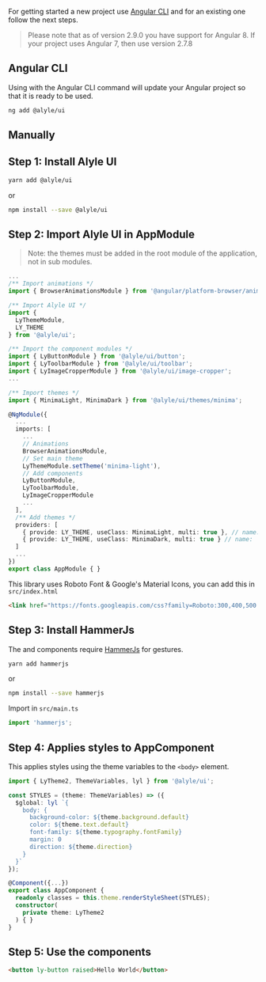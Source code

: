 
<p>
  For getting started a new project use <a
  target="_blank"
  rel="noopener nofollow"
  href="https://cli.angular.io/">Angular CLI</a> and for an existing one follow the next steps.
</p>

> Please note that as of version 2.9.0 you have support for Angular 8. If your project uses Angular 7, then use version 2.7.8

<h2 [lyTyp]="'display1'" gutter>Angular CLI</h2>
<p>
  Using with the Angular CLI command will update your Angular project so that it is ready to be used.
</p>

```bash
ng add @alyle/ui
```

<h2 lyTyp="display1" gutter>Manually</h2>

<h2 lyTyp="headline" gutter>Step 1: Install Alyle UI</h2>

```bash
yarn add @alyle/ui
```

<p>or</p>

```bash
npm install --save @alyle/ui
```

<h2 lyTyp="headline" gutter>Step 2: Import Alyle UI in AppModule</h2>

> Note: the themes must be added in the root module of the application, not in sub modules.

```ts
...
/** Import animations */
import { BrowserAnimationsModule } from '@angular/platform-browser/animations';

/** Import Alyle UI */
import {
  LyThemeModule,
  LY_THEME
} from '@alyle/ui';

/** Import the component modules */
import { LyButtonModule } from '@alyle/ui/button';
import { LyToolbarModule } from '@alyle/ui/toolbar';
import { LyImageCropperModule } from '@alyle/ui/image-cropper';
...

/** Import themes */
import { MinimaLight, MinimaDark } from '@alyle/ui/themes/minima';

@NgModule({
  ...
  imports: [
    ...
    // Animations
    BrowserAnimationsModule,
    // Set main theme
    LyThemeModule.setTheme('minima-light'),
    // Add components
    LyButtonModule,
    LyToolbarModule,
    LyImageCropperModule
    ...
  ],
  /** Add themes */
  providers: [
    { provide: LY_THEME, useClass: MinimaLight, multi: true }, // name: `minima-light`
    { provide: LY_THEME, useClass: MinimaDark, multi: true } // name: `minima-dark`
  ]
  ...
})
export class AppModule { }
```

This library uses Roboto Font & Google's Material Icons, you can add this in `src/index.html`

```html
<link href="https://fonts.googleapis.com/css?family=Roboto:300,400,500|Material+Icons" rel="stylesheet">
```

<h2 lyTyp="headline" gutter>Step 3: Install HammerJs</h2>

<p>
  The <code class="html"><ly-carousel></code> and <code class="html"><ly-img-cropper></code> components require <a href="http://hammerjs.github.io/">HammerJs</a> for gestures.
</p>

```bash
yarn add hammerjs
```

<p>or</p>

```bash
npm install --save hammerjs
```

Import in `src/main.ts`

```ts
import 'hammerjs';
```

<h2 lyTyp="headline" gutter>Step 4: Applies styles to AppComponent</h2>

This applies styles using the theme variables to the `<body>` element.

```ts
import { LyTheme2, ThemeVariables, lyl } from '@alyle/ui';

const STYLES = (theme: ThemeVariables) => ({
  $global: lyl `{
    body: {
      background-color: ${theme.background.default}
      color: ${theme.text.default}
      font-family: ${theme.typography.fontFamily}
      margin: 0
      direction: ${theme.direction}
    }
  }`
});

@Component({...})
export class AppComponent {
  readonly classes = this.theme.renderStyleSheet(STYLES);
  constructor(
    private theme: LyTheme2
  ) { }
}
```

<h2 lyTyp="headline" gutter>Step 5: Use the components</h2>

```html
<button ly-button raised>Hello World</button>
```
